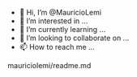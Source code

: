 - 👋 Hi, I’m @MauricioLemi
- 👀 I’m interested in ...
- 🌱 I’m currently learning ...
- 💞️ I’m looking to collaborate on ...
- 📫 How to reach me ...

<!---
MauricioLemi/MauricioLemi is a ✨ special ✨ repository because its `README.md` (this file) appears on your GitHub profile.
You can click the Preview link to take a look at your changes.
--->
mauriciolemi/readme.md
